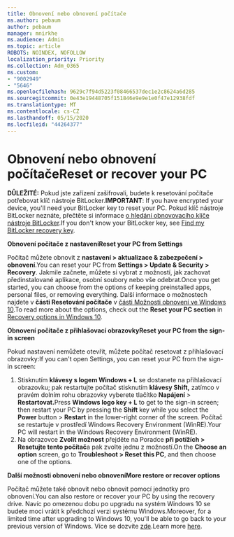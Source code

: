 ```yaml
---
title: Obnovení nebo obnovení počítače
ms.author: pebaum
author: pebaum
manager: mnirkhe
ms.audience: Admin
ms.topic: article
ROBOTS: NOINDEX, NOFOLLOW
localization_priority: Priority
ms.collection: Adm_O365
ms.custom:
- "9002949"
- "5646"
ms.openlocfilehash: 9629c7f94d5223f08466537dec1e2c8624a6d285
ms.sourcegitcommit: 0e43e19448705f151846e9e9e1e0f47e12938fdf
ms.translationtype: MT
ms.contentlocale: cs-CZ
ms.lasthandoff: 05/15/2020
ms.locfileid: "44264377"
---
```

# <a name="reset-or-recover-your-pc"></a><span data-ttu-id="60ec3-102">Obnovení nebo obnovení počítače</span><span class="sxs-lookup"><span data-stu-id="60ec3-102">Reset or recover your PC</span></span>

<span data-ttu-id="60ec3-103">**DŮLEŽITÉ:** Pokud jste zařízení zašifrovali, budete k resetování počítače potřebovat klíč nástroje BitLocker.</span><span class="sxs-lookup"><span data-stu-id="60ec3-103">**IMPORTANT**: If you have encrypted your device, you'll need your BitLocker key to reset your PC.</span></span> <span data-ttu-id="60ec3-104">Pokud klíč nástroje BitLocker neznáte, přečtěte si informace [o hledání obnovovacího klíče nástroje BitLocker](https://support.microsoft.com/help/4026181/windows-10-find-my-bitlocker-recovery-key).</span><span class="sxs-lookup"><span data-stu-id="60ec3-104">If you don't know your BitLocker key, see [Find my BitLocker recovery key](https://support.microsoft.com/help/4026181/windows-10-find-my-bitlocker-recovery-key).</span></span>

<span data-ttu-id="60ec3-105">**Obnovení počítače z nastavení**</span><span class="sxs-lookup"><span data-stu-id="60ec3-105">**Reset your PC from Settings**</span></span>

<span data-ttu-id="60ec3-106">Počítač můžete obnovit z **nastavení > aktualizace & zabezpečení > obnovení**.</span><span class="sxs-lookup"><span data-stu-id="60ec3-106">You can reset your PC from **Settings > Update & Security > Recovery**.</span></span> <span data-ttu-id="60ec3-107">Jakmile začnete, můžete si vybrat z možností, jak zachovat předinstalované aplikace, osobní soubory nebo vše odebrat.</span><span class="sxs-lookup"><span data-stu-id="60ec3-107">Once you get started, you can choose from the options of keeping preinstalled apps, personal files, or removing everything.</span></span> <span data-ttu-id="60ec3-108">Další informace o možnostech najdete v **části Resetování počítače** v [části Možnosti obnovení ve Windows 10](https://support.microsoft.com/help/12415/windows-10-recovery-options).</span><span class="sxs-lookup"><span data-stu-id="60ec3-108">To read more about the options, check out the **Reset your PC section** in [Recovery options in Windows 10](https://support.microsoft.com/help/12415/windows-10-recovery-options).</span></span>

<span data-ttu-id="60ec3-109">**Obnovení počítače z přihlašovací obrazovky**</span><span class="sxs-lookup"><span data-stu-id="60ec3-109">**Reset your PC from the sign-in screen**</span></span>

<span data-ttu-id="60ec3-110">Pokud nastavení nemůžete otevřít, můžete počítač resetovat z přihlašovací obrazovky:</span><span class="sxs-lookup"><span data-stu-id="60ec3-110">If you can't open Settings, you can reset your PC from the sign-in screen:</span></span>

1. <span data-ttu-id="60ec3-111">Stisknutím **klávesy s logem Windows + L** se dostanete na přihlašovací obrazovku; pak restartujte počítač stisknutím **klávesy Shift,** zatímco v pravém dolním rohu obrazovky vyberete tlačítko **Napájení** > **Restartovat.**</span><span class="sxs-lookup"><span data-stu-id="60ec3-111">Press **Windows logo key + L** to get to the sign-in screen; then restart your PC by pressing the **Shift** key while you select the **Power** button > **Restart** in the lower-right corner of the screen.</span></span> <span data-ttu-id="60ec3-112">Počítač se restartuje v prostředí Windows Recovery Environment (WinRE).</span><span class="sxs-lookup"><span data-stu-id="60ec3-112">Your PC will restart in the Windows Recovery Environment (WinRE).</span></span>
2. <span data-ttu-id="60ec3-113">Na obrazovce **Zvolit možnost** přejděte na Poradce **při potížích > Resetujte tento počítač**a pak zvolte jednu z možností.</span><span class="sxs-lookup"><span data-stu-id="60ec3-113">On the **Choose an option** screen, go to **Troubleshoot > Reset this PC**, and then choose one of the options.</span></span>

<span data-ttu-id="60ec3-114">**Další možnosti obnovení nebo obnovení**</span><span class="sxs-lookup"><span data-stu-id="60ec3-114">**More restore or recover options**</span></span>

<span data-ttu-id="60ec3-115">Počítač můžete také obnovit nebo obnovit pomocí jednotky pro obnovení.</span><span class="sxs-lookup"><span data-stu-id="60ec3-115">You can also restore or recover your PC by using the recovery drive.</span></span> <span data-ttu-id="60ec3-116">Navíc po omezenou dobu po upgradu na systém Windows 10 se budete moci vrátit k předchozí verzi systému Windows.</span><span class="sxs-lookup"><span data-stu-id="60ec3-116">Moreover, for a limited time after upgrading to Windows 10, you'll be able to go back to your previous version of Windows.</span></span> <span data-ttu-id="60ec3-117">Více se dozvíte [zde](https://support.microsoft.com/help/12415/windows-10-recovery-options).</span><span class="sxs-lookup"><span data-stu-id="60ec3-117">Learn more [here](https://support.microsoft.com/help/12415/windows-10-recovery-options).</span></span>
